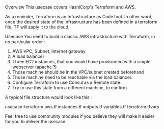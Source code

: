 Overview
This usecase covers HashiCorp's Terraform and AWS.

As a reminder, Terraform is an Infrastructure as Code tool. In other word, once the desired state of the infrastructure has been defined in a terraform file, TF will apply it to the cloud.

Usecase
You need to build a classic AWS infrastructure with Terraform, in no particular order :

1. AWS VPC, Subnet, Internet gateway
2. A load balancer
3. Three EC2 instances, that you would have provisioned with a simple webserver (apache ?)
4. Those machine should be in the VPC/subnet created beforehand
5. Those machine need to be reachable via the load balancer.
6. Configure Terraform to use Consul as a Remote state.
7. Try to use this state from a different machine, to confirm.

A typical file structure would look like this :

usecase-terraform
aws.tf
instances.tf
outputs.tf
variables.tf
terraform.tfvars

Feel free to use community modules if you believe they will make it easier for you to deliver the usecase.
